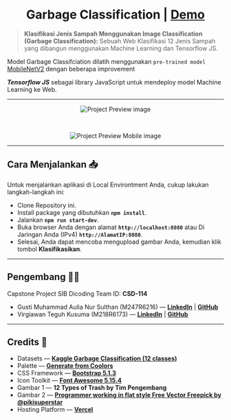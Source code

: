 <h1 align=center>Garbage Classification | <a href="https://csd-114.vercel.app/">Demo</a></h1>

> **Klasifikasi Jenis Sampah Menggunakan Image Classification (Garbage Classification):** Sebuah Web Klasifikasi 12 Jenis Sampah yang dibangun menggunakan Machine Learning dan Tensorflow JS.

Model Garbage Classifciation dilatih menggunakan `pre-trained model` [MobileNetV2](https://www.tensorflow.org/api_docs/python/tf/keras/applications/mobilenet_v2/MobileNetV2) dengan beberapa improvement

**_Tensorflow JS_** sebagai library JavaScript untuk mendeploy model Machine Learning ke Web.

---

<p align="center">
  <img src="public/img/preview.gif" alt="Project Preview image" title="Project Preview"/>
</p>
<br>
<p align="center">
  <img src="public/img/preview-mobile.gif" alt="Project Preview Mobile image" title="Project Preview mobile"/>
</p>

---

## Cara Menjalankan 📥

Untuk menjalankan aplikasi di Local Environtment Anda, cukup lakukan langkah-langkah ini:

- Clone Repository ini.
- Install package yang dibutuhkan **`npm install`**.
- Jalankan **`npm run start-dev`**.
- Buka browser Anda dengan alamat **`http://localhost:8080`** atau Di Jaringan Anda (IPv4) **`http://AlamatIP:8080`**.
- Selesai, Anda dapat mencoba mengupload gambar Anda, kemudian klik tombol **Klasifikasikan**.

---

## Pengembang 👨‍💻

Capstone Project SIB Dicoding Team ID: **CSD-114**

- Gusti Muhammad Aulia Nur Sulthan (M247R6216) &mdash; [**LinkedIn**](https://www.linkedin.com/in/tann20) | [**GitHub**](https://github.com/tnnz20)
- Virgiawan Teguh Kusuma (M218R6173) &mdash; [**LinkedIn**](https://www.linkedin.com/in/virgiawankusuma) | [**GitHub**](https://github.com/virgiawankusuma/)

---

## Credits 🌟

- Datasets &mdash; **[Kaggle Garbage Classification (12 classes)](https://www.kaggle.com/mostafaabla/garbage-classification)**
- Palette &mdash; **[Generate from Coolors](https://coolors.co/264653-2a9d8f-e76f51-ddd8b8-ffffff)**
- CSS Framework &mdash; **[Bootstrap 5.1.3](https://getbootstrap.com/)**
- Icon Toolkit &mdash; **[Font Awesome 5.15.4](https://fontawesome.com)**
- Gambar 1 &mdash; **12 Types of Trash by Tim Pengembang**
- Gambar 2 &mdash; **[Programmer working in flat style Free Vector Freepick by @pikisuperstar](https://www.freepik.com/free-vector/programmer-working-flat-style_4911013.htm#page=1&query=developer&position=0&from_view=search)**
- Hosting Platform &mdash; **[Vercel](https://vercel.com/)**
